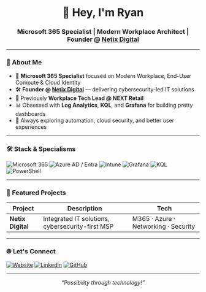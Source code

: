 <!-- Profile Header -->
<h1 align="center">👋 Hey, I'm Ryan</h1>
<h3 align="center">Microsoft 365 Specialist | Modern Workplace Architect | Founder @ <a href="https://netix.digital">Netix Digital</a></h3>

---

### 🚀 About Me
- 🧩 **Microsoft 365 Specialist** focused on Modern Workplace, End-User Compute & Cloud Identity  
- 🛠 **Founder @ [Netix Digital](https://netix.digital)** — delivering cybersecurity-led IT solutions  
- 🏢 Previously **Workplace Tech Lead @ NEXT Retail**  
- 📊 Obsessed with **Log Analytics**, **KQL**, and **Grafana** for building pretty dashboards  
- 🧠 Always exploring automation, cloud security, and better user experiences

---

### 🛠️ Stack & Specialisms
![Microsoft 365](https://img.shields.io/badge/Microsoft%20365-0078D4?style=for-the-badge&logo=microsoft&logoColor=white)
![Azure AD / Entra](https://img.shields.io/badge/Azure%20AD%20/Entra-0089D6?style=for-the-badge&logo=microsoftazure&logoColor=white)
![Intune](https://img.shields.io/badge/Microsoft%20Intune-0078D4?style=for-the-badge&logo=microsoft&logoColor=white)
![Grafana](https://img.shields.io/badge/Grafana-F46800?style=for-the-badge&logo=grafana&logoColor=white)
![KQL](https://img.shields.io/badge/Kusto%20Query%20Language-2C2C2C?style=for-the-badge&logo=azuredataexplorer&logoColor=white)
![PowerShell](https://img.shields.io/badge/PowerShell-5391FE?style=for-the-badge&logo=powershell&logoColor=white)

---

### 📌 Featured Projects
| Project | Description | Tech |
|--------|------------|------|
| **Netix Digital** | Integrated IT solutions, cybersecurity-first MSP | M365 · Azure · Networking · Security |

---

### 🌐 Let's Connect
[![Website](https://img.shields.io/badge/Website-272643?style=for-the-badge&logo=About.me&logoColor=white)](https://netix.digital)
[![LinkedIn](https://img.shields.io/badge/LinkedIn-0077B5?style=for-the-badge&logo=linkedin&logoColor=white)](https://www.linkedin.com/in/rynm/)
[![GitHub](https://img.shields.io/badge/GitHub-000000?style=for-the-badge&logo=github&logoColor=white)](https://github.com/n3tixrm)

---

<p align="center">
  <i>“Possibility through technology!”</i>
</p>
